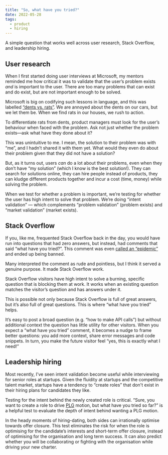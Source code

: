 ```yaml
---
title: "So, what have you tried?"
date: 2022-05-28
tags:
  - product
  - hiring
---
```


A simple question that works well across user research, Stack Overflow, and leadership hiring.

## User research

When I first started doing user interviews at Microsoft, my mentors reminded me how critical it was to validate that the user’s problem exists _and_ is important to the user. There are too many problems that can exist and do exist, but are not important enough to be solved.

Microsoft is big on codifying such lessons in language, and this was labelled [“dents vs. rats”](https://redmonk.com/rstephens/2019/05/31/dents-vs-rats/). We are annoyed about the dents on our cars, but we let them be. When we find rats in our houses, we rush to action.

To differentiate rats from dents, product managers must look for the user’s behaviour when faced with the problem. Ask not just whether the problem exists—ask what have they done about it? 

This was unintuitive to me. I mean, the solution to their problem was with “me”, and I hadn’t shared it with them yet. What would they even do about their problem given that they did not have a solution?

But, as it turns out, users _can_ do a lot about their problems, even when they don’t have “my solution” (which I know is the best solution!). They can search for solutions online, they can hire people instead of products, they can kludge different products together and incur a cost (time, money) while solving the problem.

When we test for whether a problem is important, we’re testing for whether the user has high intent to solve that problem. We’re doing “intent validation” — which complements “problem validation” (problem exists) and “market validation” (market exists).

## Stack Overflow

If you, like me, frequented Stack Overflow back in the day, you would have run into questions that had zero answers, but instead, had comments that said “what have you tried?”. This comment was even [called an “epidemic”](https://meta.stackexchange.com/questions/172758/what-have-you-tried-epidemic) and ended up being banned.

Many interpreted the comment as rude and pointless, but I think it served a genuine purpose. It made Stack Overflow work.

Stack Overflow visitors have high intent to solve a burning, specific question that is blocking them at work. It works when an existing question matches the visitor’s question and has answers under it.

This is possible not only because Stack Overflow is full of great answers, but it’s also full of great questions. This is where “what have you tried” helps.

It’s easy to post a broad question (e.g. “how to make API calls”) but without additional context the question has little utility for other visitors. When you expect a “what have you tried” comment, it becomes a nudge to frame better questions: you add more context, share error messages and code snippets. In turn, you make the future visitor feel “yes, this is exactly what I need!”

## Leadership hiring

Most recently, I’ve seen intent validation become useful while interviewing for senior roles at startups. Given the fluidity at startups and the competitive talent market, startups have a tendency to “create roles” that don't exist in their hiring plans for candidates they like.

Testing for the intent behind the newly created role is critical. “Sure, you want to create a role to drive [PLG](https://openviewpartners.com/product-led-growth/) motion, but what have you tried so far?” is a helpful test to evaluate the depth of intent behind wanting a PLG motion.

In the heady moments of hiring-dating, both sides can irrationally optimise towards offer closure. This test eliminates the risk for when the role is optimising for the candidate’s interests and short-term offer closure, instead of optimising for the organisation and long term success. It can also predict whether you will be collaborating or fighting with the organisation while driving your new charter.
